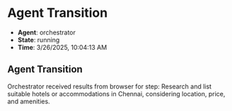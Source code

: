# Agent Transition

- **Agent**: orchestrator
- **State**: running
- **Time**: 3/26/2025, 10:04:13 AM

## Agent Transition

Orchestrator received results from browser for step: Research and list suitable hotels or accommodations in Chennai, considering location, price, and amenities.

